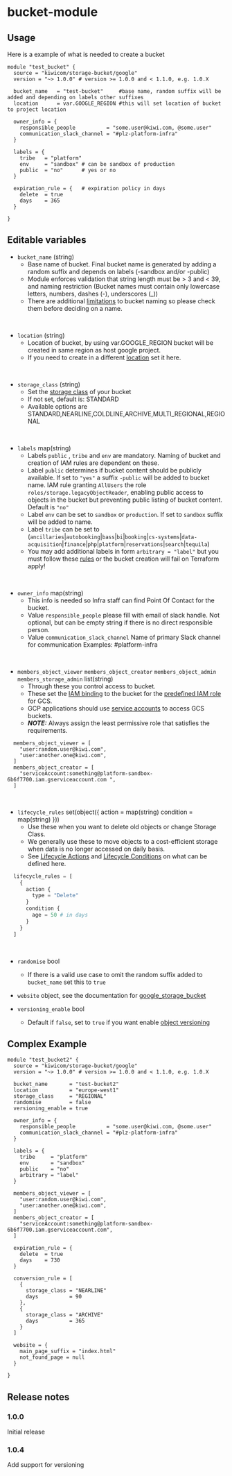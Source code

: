 # bucket-module


## Usage
Here is a example of what is needed to create a bucket 
```hcl-terraform
module "test_bucket" {
  source = "kiwicom/storage-bucket/google"
  version = "~> 1.0.0" # version >= 1.0.0 and < 1.1.0, e.g. 1.0.X

  bucket_name   = "test-bucket"     #base name, random suffix will be added and depending on labels other suffixes
  location      = var.GOOGLE_REGION #this will set location of bucket to project location

  owner_info = {
    responsible_people          = "some.user@kiwi.com, @some.user"
    communication_slack_channel = "#plz-platform-infra"
  }

  labels = {
    tribe   = "platform" 
    env     = "sandbox" # can be sandbox of production
    public  = "no"      # yes or no
  }

  expiration_rule = {   # expiration policy in days
    delete  = true
    days    = 365
  }

}
```

## Editable variables

* `bucket_name` (string)
    * Base name of bucket. Final bucket name is generated by adding a random suffix and depends on labels (-sandbox and/or -public)
    * Module enforces validation that string length must be > 3 and < 39, and naming restriction (Bucket names must contain only lowercase letters, numbers, dashes (-), underscores (_))
    * There are additional [limitations](https://cloud.google.com/storage/docs/naming-buckets) to bucket naming so please check them before deciding on a name. 
<br />

* `location` (string)   
    * Location of bucket, by using var.GOOGLE_REGION bucket will be created in same region as host google project.
    * If you need to create in a different [location](https://cloud.google.com/storage/docs/locations) set it here.
<br />

* `storage_class` (string)  
    * Set the [storage class](https://cloud.google.com/storage/docs/storage-classes) of your bucket
    * If not set, default is: STANDARD
    * Available options are STANDARD,NEARLINE,COLDLINE,ARCHIVE,MULTI_REGIONAL,REGIONAL
<br /> 

* `labels` map(string)
    * Labels `public` , `tribe` and `env` are mandatory. Naming of bucket and creation of IAM rules are dependent on these.
    * Label `public` determines if bucket content should be publicly available. If set to `"yes"` a suffix `-public` will be added to bucket name. IAM rule granting `AllUsers` the role `roles/storage.legacyObjectReader`, enabling public access to objects in the bucket but preventing public listing of bucket content. Default is `"no"`
    * Label `env` can be set to `sandbox` or `production`. If set to `sandbox` suffix will be added to name.
    * Label `tribe` can be set to (`ancillaries`|`autobooking`|`bass`|`bi`|`booking`|`cs-systems`|`data-acquisition`|`finance`|`php`|`platform`|`reservations`|`search`|`tequila`)
    * You may add additional labels in form `arbitrary = "label"` but you must follow these [rules](https://cloud.google.com/storage/docs/key-terms#bucket-labels) or the bucket creation will fail on Terraform apply!
<br /> 

* `owner_info` map(string)
    * This info is needed so Infra staff can find Point Of Contact for the bucket.
    * Value `responsible_people` please fill with email of slack handle. Not optional, but can be empty string if there is no direct responsible person.
    * Value `communication_slack_channel` Name of primary Slack channel for communication Examples: #platform-infra
<br />

* `members_object_viewer` `members_object_creator` `members_object_admin` `members_storage_admin` list(string)
    * Through these you control access to bucket.
    * These set the [IAM binding](https://www.terraform.io/docs/providers/google/r/storage_bucket_iam.html#google_storage_bucket_iam_binding) to the bucket for the [predefined IAM role](https://cloud.google.com/storage/docs/access-control/iam-roles) for GCS.
    * GCP applications should use [service accounts](https://kiwi.wiki/handbook/tooling/gcp/service-accounts/) to access GCS buckets.
    * **_NOTE:_** Always assign the least permissive role that satisfies the requirements.

```hcl-terraform
  members_object_viewer = [
    "user:random.user@kiwi.com",
    "user:another.one@kiwi.com",
  ]
  members_object_creator = [
    "serviceAccount:something@platform-sandbox-6b6f7700.iam.gserviceaccount.com ",
  ]
```
<br />

* `lifecycle_rules` set(object({ action = map(string) condition = map(string) }))
    * Use these when you want to delete old objects or change Storage Class.
    * We generally use these to move objects to a cost-efficient storage when data is no longer accessed on daily basis.
    * See [Lifecycle Actions](https://cloud.google.com/storage/docs/lifecycle#actions) and [Lifecycle Conditions](https://cloud.google.com/storage/docs/lifecycle#conditions) on what can be defined here.
  
  
```terraform
  lifecycle_rules = [
    {
      action {
        type = "Delete"
      }
      condition {
        age = 50 # in days
      }
    }
  ]
```
<br />

* `randomise` bool
    * If there is a valid use case to omit the random suffix added to `bucket_name` set this to `true`
    
* `website` object, see the documentation for [google_storage_bucket](https://www.terraform.io/docs/providers/google/r/storage_bucket.html#website)

* `versioning_enable` bool
    * Default if `false`, set to `true` if you want enable [object versioning](https://cloud.google.com/storage/docs/object-versioning) 

## Complex Example

```hcl-terraform
module "test_bucket2" {
  source = "kiwicom/storage-bucket/google"
  version = "~> 1.0.0" # version >= 1.0.0 and < 1.1.0, e.g. 1.0.X

  bucket_name       = "test-bucket2"     
  location          = "europe-west1"
  storage_class     = "REGIONAL"
  randomise         = false
  versioning_enable = true

  owner_info = {
    responsible_people          = "some.user@kiwi.com, @some.user"
    communication_slack_channel = "#plz-platform-infra"
  }

  labels = {
    tribe     = "platform" 
    env       = "sandbox" 
    public    = "no"      
    arbitrary = "label"
  }

  members_object_viewer = [
    "user:random.user@kiwi.com",
    "user:another.one@kiwi.com",
  ]
  members_object_creator = [
    "serviceAccount:something@platform-sandbox-6b6f7700.iam.gserviceaccount.com",
  ]

  expiration_rule = {
    delete  = true
    days    = 730
  }

  conversion_rule = [
    {
      storage_class = "NEARLINE"
      days          = 90
    },
    {
      storage_class = "ARCHIVE"
      days          = 365
    }
  ]
  
  website = {
    main_page_suffix = "index.html"
    not_found_page = null
  }

}
```
## Release notes

### 1.0.0
Initial release

### 1.0.4
Add support for versioning